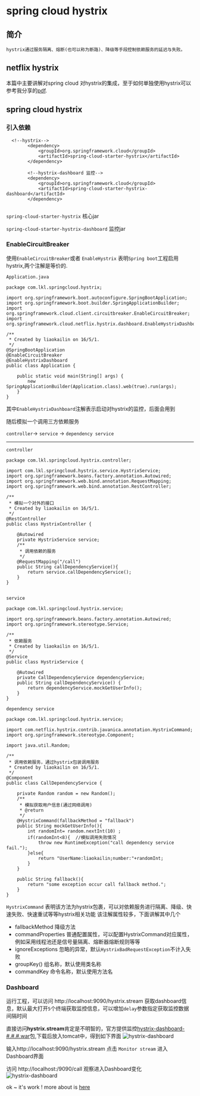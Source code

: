 # spring cloud hystrix

## 简介

    hystrix通过服务隔离、熔断(也可以称为断路)、降级等手段控制依赖服务的延迟与失败。


## netflix hystrix
本篇中主要讲解对spring cloud 对hystrix的集成，至于如何单独使用hystrix可以参考我分享的[pdf](http://download.csdn.net/detail/liaokailin/9509231).

## spring cloud hystrix

### 引入依赖

```
  <!--hystrix-->
        <dependency>
            <groupId>org.springframework.cloud</groupId>
            <artifactId>spring-cloud-starter-hystrix</artifactId>
        </dependency>

        <!--hystrix-dashboard 监控-->
        <dependency>
            <groupId>org.springframework.cloud</groupId>
            <artifactId>spring-cloud-starter-hystrix-dashboard</artifactId>
        </dependency>
        
```

`spring-cloud-starter-hystrix` 核心jar 

`spring-cloud-starter-hystrix-dashboard` 监控jar



### EnableCircuitBreaker

使用`EnableCircuitBreaker`或者 `EnableHystrix` 表明`Spring boot`工程启用hystrix,两个注解是等价的.

`Application.java`

```
package com.lkl.springcloud.hystrix;

import org.springframework.boot.autoconfigure.SpringBootApplication;
import org.springframework.boot.builder.SpringApplicationBuilder;
import org.springframework.cloud.client.circuitbreaker.EnableCircuitBreaker;
import org.springframework.cloud.netflix.hystrix.dashboard.EnableHystrixDashboard;

/**
 * Created by liaokailin on 16/5/1.
 */
@SpringBootApplication
@EnableCircuitBreaker
@EnableHystrixDashboard
public class Application {

    public static void main(String[] args) {
        new SpringApplicationBuilder(Application.class).web(true).run(args);
    }
}

```
    
其中`EnableHystrixDashboard`注解表示启动对hystrix的监控，后面会用到

随后模拟一个调用三方依赖服务

`controller`-> `service` -> `dependency service`

------------------------------------------------


`controller`
```
package com.lkl.springcloud.hystrix.controller;

import com.lkl.springcloud.hystrix.service.HystrixService;
import org.springframework.beans.factory.annotation.Autowired;
import org.springframework.web.bind.annotation.RequestMapping;
import org.springframework.web.bind.annotation.RestController;

/**
 * 模拟一个对外的接口
 * Created by liaokailin on 16/5/1.
 */
@RestController
public class HystrixController {

    @Autowired
    private HystrixService service;
    /**
     * 调用依赖的服务
     */
    @RequestMapping("/call")
    public String callDependencyService(){
        return service.callDependencyService();
    }
}


```

`service`

```
package com.lkl.springcloud.hystrix.service;

import org.springframework.beans.factory.annotation.Autowired;
import org.springframework.stereotype.Service;

/**
 * 依赖服务
 * Created by liaokailin on 16/5/1.
 */
@Service
public class HystrixService {

    @Autowired
    private CallDependencyService dependencyService;
    public String callDependencyService() {
        return dependencyService.mockGetUserInfo();
    }
}

```


`dependency service`

```
package com.lkl.springcloud.hystrix.service;

import com.netflix.hystrix.contrib.javanica.annotation.HystrixCommand;
import org.springframework.stereotype.Component;

import java.util.Random;

/**
 * 调用依赖服务，通过hystrix包装调用服务
 * Created by liaokailin on 16/5/1.
 */
@Component
public class CallDependencyService {

    private Random random = new Random();
    /**
     * 模拟获取用户信息(通过网络调用)
     * @return
     */
    @HystrixCommand(fallbackMethod = "fallback")
    public String mockGetUserInfo(){
        int randomInt= random.nextInt(10) ;
        if(randomInt<8){  //模拟调用失败情况
            throw new RuntimeException("call dependency service fail.");
        }else{
            return "UserName:liaokailin;number:"+randomInt;
        }
    }

    public String fallback(){
        return "some exception occur call fallback method.";
    }
}

```

`HystrixCommand` 表明该方法为hystrix包裹，可以对依赖服务进行隔离、降级、快速失败、快速重试等等hystrix相关功能 
    该注解属性较多，下面讲解其中几个
    
 * fallbackMethod 降级方法
 * commandProperties 普通配置属性，可以配置HystrixCommand对应属性，例如采用线程池还是信号量隔离、熔断器熔断规则等等
 * ignoreExceptions 忽略的异常，默认`HystrixBadRequestException`不计入失败
 * groupKey() 组名称，默认使用类名称
 * commandKey 命令名称，默认使用方法名
 
###  Dashboard

运行工程，可以访问 http://localhost:9090/hystrix.stream 获取dashboard信息，默认最大打开`5`个终端获取监控信息，可以增加`delay`参数指定获取监控数据间隔时间


直接访问**hystrix.stream**肯定是不明智的，官方提供监控[hystrix-dashboard-#.#.#.war](http://search.maven.org/#browse%7C1045347652)包,下载后放入tomcat中，得到如下界面
![hystrix-dashboard](https://raw.githubusercontent.com/liaokailin/pic-repo/master/hystrix-dashboard.png)

输入http://localhost:9090/hystrix.stream 点击 `Monitor stream` 进入Dashboard界面

访问 http://localhost:/9090/call  观察进入Dashboard变化
![hystrix-dashboard](https://raw.githubusercontent.com/liaokailin/pic-repo/master/hystrix-dashborad-show.png)


ok ~ it's work !  more about is [here](https://github.com/liaokailin/springcloud)
